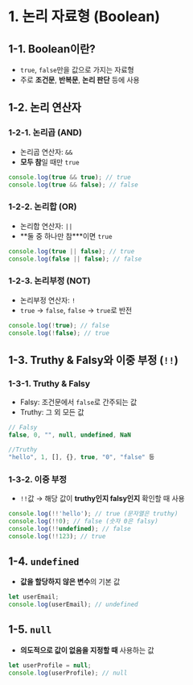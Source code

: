 # 1. 논리 자료형 (Boolean)

## 1-1. Boolean이란?

-   `true`, `false`만을 값으로 가지는 자료형
-   주로 **조건문**, **반복문**, **논리 판단** 등에 사용

## 1-2. 논리 연산자

### 1-2-1. 논리곱 (AND)

-   논리곱 연산자: `&&`
-   **모두 참**일 때만 `true`

```js
console.log(true && true); // true
console.log(true && false); // false
```

### 1-2-2. 논리합 (OR)

-   논리합 연산자: `||`
-   **둘 중 하나만 참\***이면 `true`

```js
console.log(true || false); // true
console.log(false || false); // false
```

### 1-2-3. 논리부정 (NOT)

-   논리부정 연산자: `!`
-   `true` → `false`, `false` → `true`로 반전

```js
console.log(!true); // false
console.log(!false); // true
```

## 1-3. Truthy & Falsy와 이중 부정 (`!!`)

### 1-3-1. Truthy & Falsy

-   Falsy: 조건문에서 `false`로 간주되는 값
-   Truthy: 그 외 모든 값

```js
// Falsy
false, 0, "", null, undefined, NaN

//Truthy
"hello", 1, [], {}, true, "0", "false" 등
```

### 1-3-2. 이중 부정

-   `!!`값 → 해당 값이 **truthy인지 falsy인지** 확인할 때 사용

```js
console.log(!!'hello'); // true (문자열은 truthy)
console.log(!!0); // false (숫자 0은 falsy)
console.log(!!undefined); // false
console.log(!!123); // true
```

## 1-4. `undefined`

-   **값을 할당하지 않은 변수**의 기본 값

```js
let userEmail;
console.log(userEmail); // undefined
```

## 1-5. `null`

-   **의도적으로 값이 없음을 지정할 때** 사용하는 값

```js
let userProfile = null;
console.log(userProfile); // null
```
